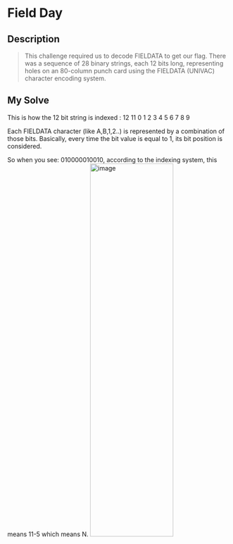 # Field Day

## Description
> This challenge required us to decode FIELDATA to get our flag. There was a sequence of 28 binary strings, each 12 bits long, representing holes on an 80-column punch
> card using the FIELDATA (UNIVAC) character encoding system. 

## My Solve

This is how the 12 bit string is indexed :
12 11 0 1 2 3 4 5 6 7 8 9

Each FIELDATA character (like A,B,1,2..) is represented by a combination of those bits.
Basically, every time the bit value is equal to 1, its bit position is considered.

So when you see: 010000010010, according to the indexing system, this means 11-5 which means N.
<img width="189" height="847" alt="image" src="https://github.com/user-attachments/assets/d7995af8-f062-4376-b1fa-9679e8e432ea" />

 
